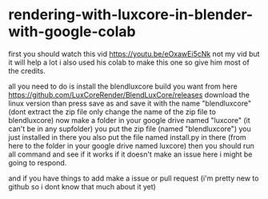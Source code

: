 # rendering-with-luxcore-in-blender-with-google-colab
first you should watch this vid https://youtu.be/eOxawEi5cNk not my vid but it will help a lot i also used his colab to make this one so give him most of the credits.

all you need to do is install the blendluxcore build you want from here https://github.com/LuxCoreRender/BlendLuxCore/releases download the linux version
than press save as and save it with the name "blendluxcore" (dont extract the zip file only change the name of the zip file to blendluxcore) 
now make a folder in your google drive named "luxcore" (it can't be in any supfolder) you put the zip file (named "blendluxcore") you just installed in there 
you also put the file named install.py in there (from here to the folder in your google drive named luxcore) 
then you should run all command and see if it works if it doesn't make an issue here i might be going to respond.

and if you have things to add make a issue or pull request (i'm pretty new to github so i dont know that much about it yet)
